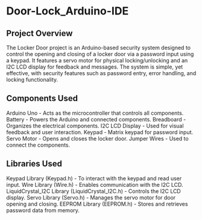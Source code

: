 # Door-Lock_Arduino-IDE

## Project Overview
The Locker Door project is an Arduino-based security system designed to control the opening and closing of a locker door via a password input using a keypad. It features a servo motor for physical locking/unlocking and an I2C LCD display for feedback and messages. The system is simple, yet effective, with security features such as password entry, error handling, and locking functionality.

## Components Used
Arduino Uno - Acts as the microcontroller that controls all components.
Battery - Powers the Arduino and connected components.
Breadboard - Organizes the electrical components.
I2C LCD Display - Used for visual feedback and user interaction.
Keypad - Matrix keypad for password input.
Servo Motor - Opens and closes the locker door.
Jumper Wires - Used to connect the components.

## Libraries Used
Keypad Library (Keypad.h) - To interact with the keypad and read user input.
Wire Library (Wire.h) - Enables communication with the I2C LCD.
LiquidCrystal_I2C Library (LiquidCrystal_I2C.h) - Controls the I2C LCD display.
Servo Library (Servo.h) - Manages the servo motor for door opening and closing.
EEPROM Library (EEPROM.h) - Stores and retrieves password data from memory.

